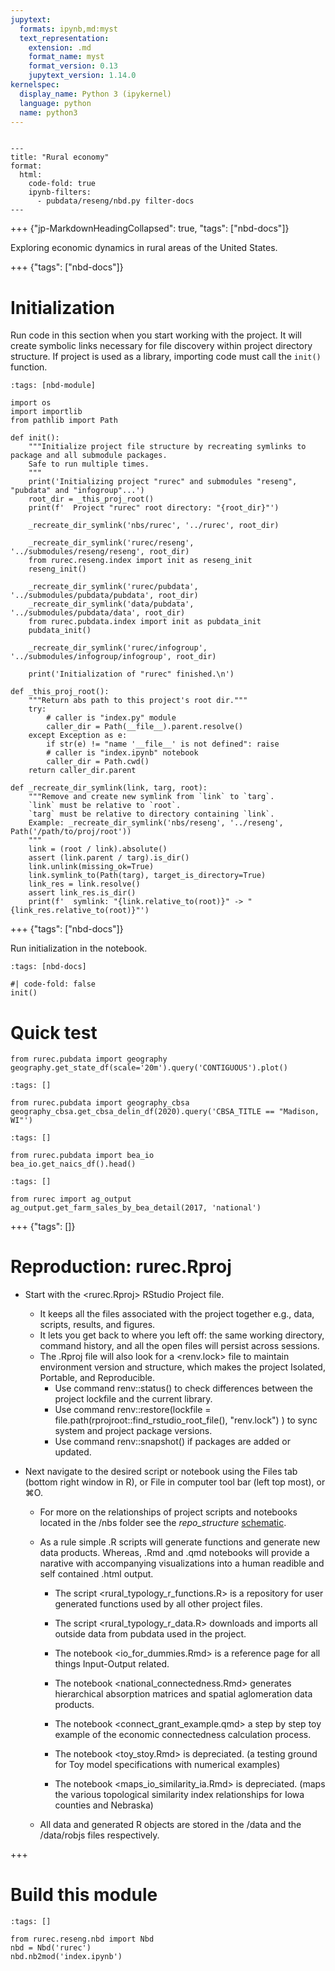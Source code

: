 ```yaml
---
jupytext:
  formats: ipynb,md:myst
  text_representation:
    extension: .md
    format_name: myst
    format_version: 0.13
    jupytext_version: 1.14.0
kernelspec:
  display_name: Python 3 (ipykernel)
  language: python
  name: python3
---
```


```{raw-cell}

---
title: "Rural economy"
format:
  html:
    code-fold: true
    ipynb-filters:
      - pubdata/reseng/nbd.py filter-docs
---
```

+++ {"jp-MarkdownHeadingCollapsed": true, "tags": ["nbd-docs"]}

Exploring economic dynamics in rural areas of the United States.

+++ {"tags": ["nbd-docs"]}

# Initialization

Run code in this section when you start working with the project.
It will create symbolic links necessary for file discovery within project directory structure.
If project is used as a library, importing code must call the `init()` function.

```{code-cell} ipython3
:tags: [nbd-module]

import os
import importlib
from pathlib import Path

def init():
    """Initialize project file structure by recreating symlinks to package and all submodule packages.
    Safe to run multiple times.
    """
    print('Initializing project "rurec" and submodules "reseng", "pubdata" and "infogroup"...')
    root_dir = _this_proj_root()
    print(f'  Project "rurec" root directory: "{root_dir}"')
    
    _recreate_dir_symlink('nbs/rurec', '../rurec', root_dir)
    
    _recreate_dir_symlink('rurec/reseng', '../submodules/reseng/reseng', root_dir)
    from rurec.reseng.index import init as reseng_init
    reseng_init()
    
    _recreate_dir_symlink('rurec/pubdata', '../submodules/pubdata/pubdata', root_dir)
    _recreate_dir_symlink('data/pubdata', '../submodules/pubdata/data', root_dir)
    from rurec.pubdata.index import init as pubdata_init
    pubdata_init()
    
    _recreate_dir_symlink('rurec/infogroup', '../submodules/infogroup/infogroup', root_dir)
    
    print('Initialization of "rurec" finished.\n')

def _this_proj_root():
    """Return abs path to this project's root dir."""
    try:
        # caller is "index.py" module
        caller_dir = Path(__file__).parent.resolve()
    except Exception as e:
        if str(e) != "name '__file__' is not defined": raise
        # caller is "index.ipynb" notebook
        caller_dir = Path.cwd()
    return caller_dir.parent

def _recreate_dir_symlink(link, targ, root):
    """Remove and create new symlink from `link` to `targ`.
    `link` must be relative to `root`.
    `targ` must be relative to directory containing `link`.
    Example: _recreate_dir_symlink('nbs/reseng', '../reseng', Path('/path/to/proj/root'))
    """
    link = (root / link).absolute()
    assert (link.parent / targ).is_dir()
    link.unlink(missing_ok=True)
    link.symlink_to(Path(targ), target_is_directory=True)
    link_res = link.resolve()
    assert link_res.is_dir()
    print(f'  symlink: "{link.relative_to(root)}" -> "{link_res.relative_to(root)}"')
```

+++ {"tags": ["nbd-docs"]}

Run initialization in the notebook.

```{code-cell} ipython3
:tags: [nbd-docs]

#| code-fold: false
init()
```

# Quick test

```{code-cell} ipython3
from rurec.pubdata import geography
geography.get_state_df(scale='20m').query('CONTIGUOUS').plot()
```

```{code-cell} ipython3
:tags: []

from rurec.pubdata import geography_cbsa
geography_cbsa.get_cbsa_delin_df(2020).query('CBSA_TITLE == "Madison, WI"')
```

```{code-cell} ipython3
:tags: []

from rurec.pubdata import bea_io
bea_io.get_naics_df().head()
```

```{code-cell} ipython3
:tags: []

from rurec import ag_output
ag_output.get_farm_sales_by_bea_detail(2017, 'national')
```

+++ {"tags": []}

# Reproduction: rurec.Rproj

- Start with the <rurec.Rproj> RStudio Project file.  
    - It keeps all the files associated with the project together e.g., data, scripts, results, and figures.
    - It lets you get back to where you left off: the same working directory, command history, and all the open files will persist across sessions.
    - The .Rproj file will also look for a <renv.lock> file to maintain environment version and structure, which makes the project Isolated, Portable, and Reproducible. 
        - Use command renv::status() to check differences between the project lockfile and the current library.
        - Use command renv::restore(lockfile = file.path(rprojroot::find_rstudio_root_file(), "renv.lock") ) to sync system and project package versions.
        - Use command renv::snapshot() if packages are added or updated. 
    
- Next navigate to the desired script or notebook using the Files tab (bottom right window in R), or File in computer tool bar (left top most), or ⌘O.  
    - For more on the relationships of project scripts and notebooks located in the /nbs folder see the *repo_structure* [schematic](https://docs.google.com/drawings/d/1z4iLABHF8wnfhSumAU7tXr68zDFd4wUfL8vclrVioBs/edit). 
    - As a rule simple .R scripts will generate functions and generate new data products. Whereas, .Rmd and .qmd notebooks will provide a narative with accompanying visualizations into a human readible and self contained .html output. 
        - The script <rural_typology_r_functions.R> is a repository for user generated functions used by all other project files.  
        - The script <rural_typology_r_data.R> downloads and imports all outside data from pubdata used in the project. 
     
        
        - The notebook <io_for_dummies.Rmd> is a reference page for all things Input-Output related. 
        - The notebook <national_connectedness.Rmd> generates hierarchical absorption matrices and spatial aglomeration data products. 
        - The notebook <connect_grant_example.qmd> a step by step toy example of the economic connectedness calculation process. 
        
        - The notebook <toy_stoy.Rmd> is depreciated. (a testing ground for Toy model specifications with numerical examples) 
        - The notebook <maps_io_similarity_ia.Rmd> is depreciated. (maps the various topological similarity index relationships for Iowa counties and Nebraska)
       
    - All data and generated R objects are stored in the /data and the /data/robjs files respectively.

+++

# Build this module

```{code-cell} ipython3
:tags: []

from rurec.reseng.nbd import Nbd
nbd = Nbd('rurec')
nbd.nb2mod('index.ipynb')
```
